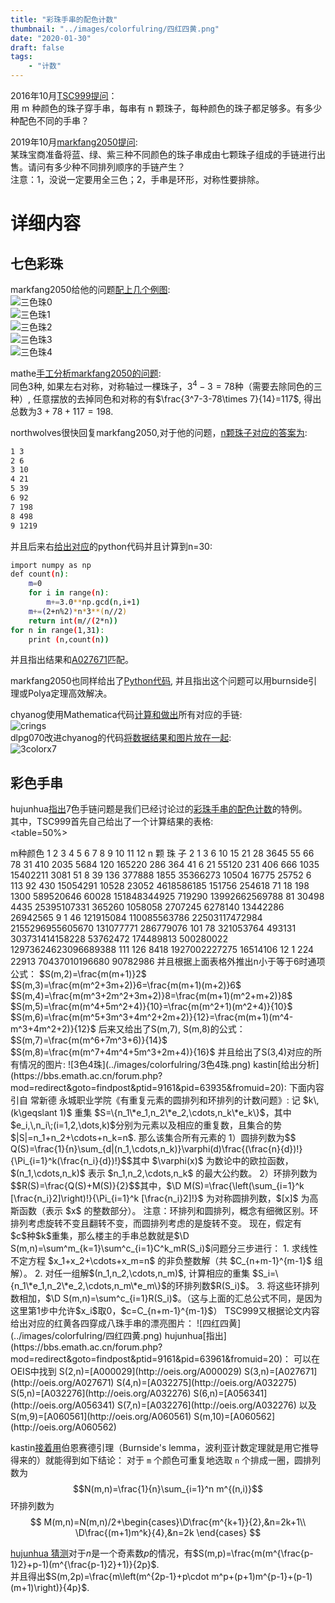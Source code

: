 ```yaml
---
title: "彩珠手串的配色计数"
thumbnail: "../images/colorfulring/四红四黄.png"
date: "2020-01-30"
draft: false
tags:
    - "计数"
---
```

2016年10月[TSC999提问](https://bbs.emath.ac.cn/forum.php?mod=viewthread&tid=9161&fromuid=20)：  
用 m 种颜色的珠子穿手串，每串有 n 颗珠子，每种颜色的珠子都足够多。有多少种配色不同的手串？
<!--more-->
2019年10月[markfang2050提问](https://bbs.emath.ac.cn/forum.php?mod=viewthread&tid=16961&fromuid=20):  
某珠宝商准备将蓝、绿、紫三种不同颜色的珠子串成由七颗珠子组成的手链进行出售。请问有多少种不同排列顺序的手链产生？  
注意：1，没说一定要用全三色；2，手串是环形，对称性要排除。  

# 详细内容
## 七色彩珠
markfang2050给他的问题[配上几个例图](https://bbs.emath.ac.cn/forum.php?mod=redirect&goto=findpost&ptid=16961&pid=81454&fromuid=20):  
![三色珠0](../images/colorfulring/三色珠0.png)  
![三色珠1](../images/colorfulring/三色珠1.png)  
![三色珠2](../images/colorfulring/三色珠2.png)  
![三色珠3](../images/colorfulring/三色珠3.png)  
![三色珠4](../images/colorfulring/三色珠4.png)  

mathe[手工分析markfang2050的问题](https://bbs.emath.ac.cn/forum.php?mod=redirect&goto=findpost&ptid=16961&pid=81450&fromuid=20):  
同色3种, 如果左右对称，对称轴过一棵珠子，$3^4-3=78$种（需要去除同色的三种）, 任意摆放的去掉同色和对称的有$\frac{3^7-3-78\times 7}{14}=117$,
得出总数为$3+78+117=198$.  

northwolves很快回复markfang2050,对于他的问题，[n颗珠子对应的答案为](https://bbs.emath.ac.cn/forum.php?mod=redirect&goto=findpost&ptid=16961&pid=81448&fromuid=20):  
```bash
1 3
2 6
3 10
4 21
5 39
6 92
7 198
8 498
9 1219
```
并且后来右[给出对应](https://bbs.emath.ac.cn/forum.php?mod=redirect&goto=findpost&ptid=16961&pid=81460&fromuid=20)的python代码并且计算到n=30:  
```bash
import numpy as np
def count(n):
    m=0
    for i in range(n):
        m+=3.0**np.gcd(n,i+1)
    m+=(2+n%2)*n*3**(n//2)
    return int(m//(2*n))
for n in range(1,31):
    print (n,count(n)) 
```
并且指出结果和[A027671](https://oeis.org/A027671)匹配。  

markfang2050也同样给出了[Python代码](../attached/colorfulring/markfangring.txt), 并且指出这个问题可以用burnside引理或Polya定理高效解决。

chyanog使用Mathematica代码[计算和做出](https://bbs.emath.ac.cn/forum.php?mod=redirect&goto=findpost&ptid=16961&pid=81481&fromuid=20)所有对应的手链:  
![crings](../images/colorfulring/crings.jpg)  
dlpg070改进chyanog的代码[将数据结果和图片放在一起](https://bbs.emath.ac.cn/forum.php?mod=redirect&goto=findpost&ptid=16961&pid=81503&fromuid=20):  
![3colorx7](../images/colorfulring/3colorx7.png)  

## 彩色手串
hujunhua[指出](https://bbs.emath.ac.cn/forum.php?mod=redirect&goto=findpost&ptid=16961&pid=81479&fromuid=20)7色手链问题是我们已经讨论过的[彩珠手串的配色计数](https://bbs.emath.ac.cn/thread-9161-1-1.html)的特例。  
其中，TSC999首先自己给出了一个计算结果的表格:  
<table=50%>
<tr><td=2,2,8> </td><td=12,1> m种颜色</td></tr>
<tr><td> 1 </td><td> 2 </td><td> 3 </td><td> 4 </td><td> 5 </td><td> 6 </td><td> 7 </td><td> 8 </td><td> 9 </td><td> 10 </td><td> 11 </td><td> 12 </td></tr>
<tr><td=1,11>
 n
颗
珠
子</td><td> 2 </td><td>1 </td><td>3 </td><td>6 </td><td>10 </td><td>15 </td><td>21 </td><td>28 </td><td> 36</td><td>45 </td><td>55 </td><td>66 </td><td>78</td></tr>
<tr><td> 3</td><td>1 </td><td> 4</td><td>10 </td><td> 20</td><td>35 </td><td> 56</td><td>84 </td><td> 120</td><td> 165</td><td>220 </td><td>286 </td><td>364 </td></tr>
<tr><td> 4</td><td>1 </td><td>6 </td><td>21 </td><td> 55</td><td>120 </td><td>231 </td><td>406 </td><td>666 </td><td> 1035</td><td> 1540</td><td>2211 </td><td>3081 </td></tr>
<tr><td> 5</td><td>1 </td><td>8 </td><td>39 </td><td>136 </td><td> 377</td><td>888 </td><td>1855 </td><td> 3536</td><td>6273 </td><td>10504 </td><td> 16775</td><td> 25752</td></tr>
<tr><td> 6</td><td> 1</td><td>13 </td><td>92 </td><td>430 </td><td> 1505</td><td>4291 </td><td> 10528</td><td> 23052</td><td> 46185</td><td>86185 </td><td>151756 </td><td>254618</td></tr>
<tr><td> 7</td><td>1 </td><td>18 </td><td>198 </td><td>1300 </td><td> 5895</td><td>20646 </td><td>60028 </td><td> 151848</td><td>344925 </td><td>719290 </td><td> 1399266</td><td>2569788 </td></tr>
<tr><td> 8</td><td>1 </td><td> 30</td><td>498 </td><td>4435 </td><td>25395</td><td>107331 </td><td>365260 </td><td>1058058 </td><td>2707245 </td><td>6278140 </td><td>13442286 </td><td> 26942565</td></tr>
<tr><td> 9</td><td> 1</td><td> 46</td><td> 1219</td><td>15084 </td><td> 110085</td><td>563786 </td><td> 2250311</td><td>7472984 </td><td> 21552969</td><td>55605670 </td><td>131077771 </td><td>286779076 </td></tr>
<tr><td>10</td><td>1 </td><td> 78</td><td> 3210</td><td>53764 </td><td>493131 </td><td> 3037314</td><td>14158228 </td><td>53762472 </td><td>174489813 </td><td>500280022 </td><td> 1297362462</td><td>3096689388 </td></tr>
<tr><td>11</td><td>1 </td><td>126 </td><td>8418 </td><td> 192700</td><td>2227275 </td><td>16514106 </td><td> </td><td> </td><td> </td><td> </td><td> </td><td> </td></tr>
<tr><td>12 </td><td>1 </td><td>224 </td><td>22913 </td><td> 704370</td><td>10196680 </td><td> 90782986</td><td> </td><td> </td><td> </td><td> </td><td> </td><td> </td></tr>
</table>
并且根据上面表格外推出n小于等于6时通项公式：  
$S(m,2)=\frac{m(m+1)}2$  
$S(m,3)=\frac{m(m^2+3m+2)}6=\frac{m(m+1)(m+2)}6$  
$S(m,4)=\frac{m(m^3+2m^2+3m+2)}8=\frac{m(m+1)(m^2+m+2)}8$  
$S(m,5)=\frac{m(m^4+5m^2+4)}{10}=\frac{m(m^2+1)(m^2+4)}{10}$  
$S(m,6)=\frac{m(m^5+3m^3+4m^2+2m+2)}{12}=\frac{m(m+1)(m^4-m^3+4m^2+2)}{12}$  
后来又给出了S(m,7), S(m,8)的公式：  
$S(m,7)=\frac{m(m^6+7m^3+6)}{14}$  
$S(m,8)=\frac{m(m^7+4m^4+5m^3+2m+4)}{16}$  
并且给出了S(3,4)对应的所有情况的图片:  
![3色4珠](../images/colorfulring/3色4珠.png)  
kastin[给出分析](https://bbs.emath.ac.cn/forum.php?mod=redirect&goto=findpost&ptid=9161&pid=63935&fromuid=20):  
下面内容引自 常新德 永城职业学院《有重复元素的圆排列和环排列的计数问题》:  
记 $k\,(k\geqslant 1)$ 重集 $S=\{n_1\*e_1,n_2\*e_2,\cdots,n_k\*e_k\}$，其中 $e_i,\,n_i\;(i=1,2,\dots,k)$分别为元素以及相应的重复数，且集合的势 $|S|=n_1+n_2+\cdots+n_k=n$. 那么该集合所有元素的  
1）圆排列数为$$ Q(S)=\frac{1}{n}\sum_{d|(n_1,\cdots,n_k)}\varphi(d)\frac{(\frac{n}{d})!}{\Pi_{i=1}^k(\frac{n_i}{d})!}$$其中 $\varphi(x)$ 为数论中的欧拉函数，$(n_1,\cdots,n_k)$ 表示 $n_1,n_2,\cdots,n_k$ 的最大公约数。  
2）环排列数为$$R(S)=\frac{Q(S)+M(S)}{2}$$其中，$\D M(S)=\frac{\left(\sum_{i=1}^k [\frac{n_i}2]\right)!}{\Pi_{i=1}^k [\frac{n_i}2]!}$ 为对称圆排列数，$[x]$ 为高斯函数（表示 $x$ 的整数部分）。  
注意：环排列和圆排列，概念有细微区别。环排列考虑旋转不变且翻转不变，而圆排列考虑的是旋转不变。  
现在，假定有$c$种$k$重集，那么楼主的手串总数就是$\D S(m,n)=\sum^m_{k=1}\sum^c_{i=1}C^k_mR(S_i)$问题分三步进行：  
1. 求线性不定方程 $x_1+x_2+\cdots+x_m=n$ 的非负整数解（共 $C_{n+m-1}^{m-1}$ 组解）。  
2. 对任一组解$(n_1,n_2,\cdots,n_m)$, 计算相应的重集 $S_i=\{n_1\*e_1,n_2\*e_2,\cdots,n_m\*e_m\}$的环排列数$R(S_i)$。  
3. 将这些环排列数相加，$\D S(m,n)=\sum^c_{i=1}R(S_i)$。（这与上面的汇总公式不同，是因为这里第1步中允许$x_i$取0，$c=C_{n+m-1}^{m-1}$）  
TSC999又根据论文内容给出对应的红黄各四穿成八珠手串的漂亮图片：  
![四红四黄](../images/colorfulring/四红四黄.png)  
hujunhua[指出](https://bbs.emath.ac.cn/forum.php?mod=redirect&goto=findpost&ptid=9161&pid=63961&fromuid=20)：  
可以在OEIS中找到
S(2,n)=[A000029](http://oeis.org/A000029)  
S(3,n)=[A027671](http://oeis.org/A027671)  
S(4,n)=[A032275](http://oeis.org/A032275)  
S(5,n)=[A032276](http://oeis.org/A032276)  
S(6,n)=[A056341](http://oeis.org/A056341)  
S(7,n)=[A032276](http://oeis.org/A032276)  
以及  
S(m,9)=[A060561](http://oeis.org/A060561)  
S(m,10)=[A060562](http://oeis.org/A060562)  

kastin[接着用](https://bbs.emath.ac.cn/forum.php?mod=redirect&goto=findpost&ptid=9161&pid=63962&fromuid=20)伯恩赛德引理（Burnside's lemma，波利亚计数定理就是用它推导得来的）就能得到如下结论：
对于 `m` 个颜色可重复地选取 `n` 个排成一圈，圆排列数为$$N(m,n)=\frac{1}{n}\sum_{i=1}^n m^{(n,i)}$$环排列数为
$$
M(m,n)=N(m,n)/2+\begin{cases}\D\frac{m^{k+1}}{2},&n=2k+1\\
\D\frac{(m+1)m^k}{4},&n=2k
\end{cases}
$$  

[hujunhua 猜测](https://bbs.emath.ac.cn/forum.php?mod=redirect&goto=findpost&ptid=9161&pid=63963&fromuid=20)对于$n$是一个奇素数$p$的情况，有$S(m,p)=\frac{m(m^{\frac{p-1}2}+p-1)(m^{\frac{p-1}2}+1)}{2p}$.  
并且得出$S(m,2p)=\frac{m\left(m^{2p-1}+p\cdot m^p+(p+1)m^{p-1}+(p-1)(m+1)\right)}{4p}$.  

